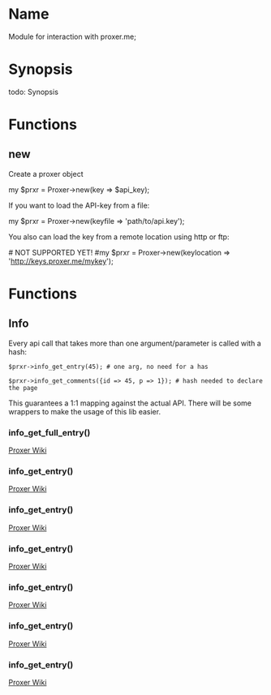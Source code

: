 # Name

Module for interaction with proxer.me;

# Synopsis

todo: Synopsis

# Functions

## new

Create a proxer object

my $prxr = Proxer->new(key => $api\_key);

If you want to load the API-key from a file:

my $prxr = Proxer->new(keyfile => 'path/to/api.key');

You also can load the key from a remote location using http or ftp:

\# NOT SUPPORTED YET!
\#my $prxr = Proxer->new(keylocation => 'http://keys.proxer.me/mykey');

# Functions

## Info

Every api call that takes more than one argument/parameter is called with a hash:

    $prxr->info_get_entry(45); # one arg, no need for a has

    $prxr->info_get_comments({id => 45, p => 1}); # hash needed to declare the page

This guarantees a 1:1 mapping against the actual API.
There will be some wrappers to make the usage of this lib easier.

### info\_get\_full\_entry()

[Proxer Wiki](https://proxer.me/wiki/Proxer_API/v1/Info#Get_Full_Entry)

### info\_get\_entry()

[Proxer Wiki](http://proxer.me/wiki/Proxer_API/v1/Info#Get_Entry)

### info\_get\_entry()

[Proxer Wiki](http://proxer.me/wiki/Proxer_API/v1/Info#Get_Names)

### info\_get\_entry()

[Proxer Wiki](http://proxer.me/wiki/Proxer_API/v1/Info#Get_Gate)

### info\_get\_entry()

[Proxer Wiki](http://proxer.me/wiki/Proxer_API/v1/Info#Get_Lang)

### info\_get\_entry()

[Proxer Wiki](http://proxer.me/wiki/Proxer_API/v1/Info#Get_Season)

### info\_get\_entry()

[Proxer Wiki](http://proxer.me/wiki/Proxer_API/v1/Info#Get_Groups)
